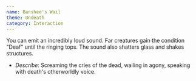 ```yaml
---
name: Banshee's Wail
theme: Undeath
category: Interaction
---
```


You can emit an incredibly loud sound. Far creatures gain the condition "Deaf" until the ringing tops. The sound also shatters glass and shakes structures.

* *Describe*: Screaming the cries of the dead, wailing in agony, speaking with death's otherworldly voice.